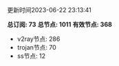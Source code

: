 更新时间2023-06-22 23:13:41

**总订阅: 73**
**总节点: 1011**
**有效节点: 368**
- v2ray节点: 286
- trojan节点: 70
- ss节点: 12
